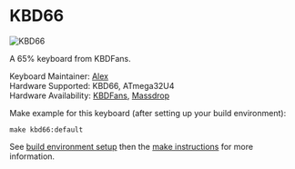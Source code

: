 # KBD66

![KBD66](https://i.imgur.com/qtLuL2o.jpg)

A 65% keyboard from KBDFans.

Keyboard Maintainer: [Alex](https://github.com/allo-world)  
Hardware Supported: KBD66, ATmega32U4  
Hardware Availability: [KBDFans](https://kbdfans.cn), [Massdrop](https://www.massdrop.com/buy/kbd66-mechanical-keyboard-kit?mode=guest_open)

Make example for this keyboard (after setting up your build environment):

    make kbd66:default

See [build environment setup](https://docs.qmk.fm/build_environment_setup.html) then the [make instructions](https://docs.qmk.fm/make_instructions.html) for more information.